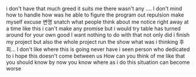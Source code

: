 i don't have that much greed
it suits me 
there wasn't any ....
I don't mind 
how to handle
how was he able to figure the program out
repulsion
make myself 
excuse 변명
snatch
what people think about me
notice right away
at a time like this
i can't make any promise but i would try 
table has turned around
for your own good
I want nothing to do with that
not only did i finish my project but also the whole project
run the show
what was i thinking 후회...
I don't like where this is going
never have i seen person who dedicated to
i hope this doesn't come between us
How can you think of me like that
you should know by now
you know where as i do this situation can become worse


